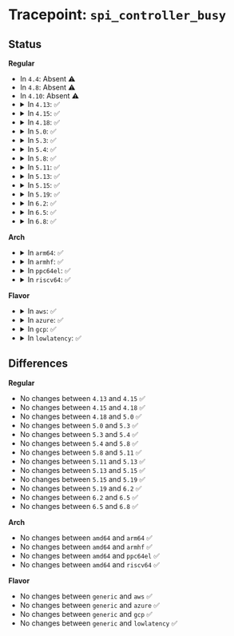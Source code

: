 # Tracepoint: <code>spi_controller_busy</code>

## Status
<b>Regular</b>
<ul>
<li>
In <code>4.4</code>: Absent ⚠️
</li>
<li>
In <code>4.8</code>: Absent ⚠️
</li>
<li>
In <code>4.10</code>: Absent ⚠️
</li>
<li>
<details>
<summary>In <code>4.13</code>: ✅</summary>

Event:

```c
struct trace_event_raw_spi_controller {
    struct trace_entry ent;
    int bus_num;
    char __data[0];
};
```
Function:

```c
void trace_event_raw_event_spi_controller(void *__data, struct spi_controller *controller);
```
</details>
</li>
<li>
<details>
<summary>In <code>4.15</code>: ✅</summary>

Event:

```c
struct trace_event_raw_spi_controller {
    struct trace_entry ent;
    int bus_num;
    char __data[0];
};
```
Function:

```c
void trace_event_raw_event_spi_controller(void *__data, struct spi_controller *controller);
```
</details>
</li>
<li>
<details>
<summary>In <code>4.18</code>: ✅</summary>

Event:

```c
struct trace_event_raw_spi_controller {
    struct trace_entry ent;
    int bus_num;
    char __data[0];
};
```
Function:

```c
void trace_event_raw_event_spi_controller(void *__data, struct spi_controller *controller);
```
</details>
</li>
<li>
<details>
<summary>In <code>5.0</code>: ✅</summary>

Event:

```c
struct trace_event_raw_spi_controller {
    struct trace_entry ent;
    int bus_num;
    char __data[0];
};
```
Function:

```c
void trace_event_raw_event_spi_controller(void *__data, struct spi_controller *controller);
```
</details>
</li>
<li>
<details>
<summary>In <code>5.3</code>: ✅</summary>

Event:

```c
struct trace_event_raw_spi_controller {
    struct trace_entry ent;
    int bus_num;
    char __data[0];
};
```
Function:

```c
void trace_event_raw_event_spi_controller(void *__data, struct spi_controller *controller);
```
</details>
</li>
<li>
<details>
<summary>In <code>5.4</code>: ✅</summary>

Event:

```c
struct trace_event_raw_spi_controller {
    struct trace_entry ent;
    int bus_num;
    char __data[0];
};
```
Function:

```c
void trace_event_raw_event_spi_controller(void *__data, struct spi_controller *controller);
```
</details>
</li>
<li>
<details>
<summary>In <code>5.8</code>: ✅</summary>

Event:

```c
struct trace_event_raw_spi_controller {
    struct trace_entry ent;
    int bus_num;
    char __data[0];
};
```
Function:

```c
void trace_event_raw_event_spi_controller(void *__data, struct spi_controller *controller);
```
</details>
</li>
<li>
<details>
<summary>In <code>5.11</code>: ✅</summary>

Event:

```c
struct trace_event_raw_spi_controller {
    struct trace_entry ent;
    int bus_num;
    char __data[0];
};
```
Function:

```c
void trace_event_raw_event_spi_controller(void *__data, struct spi_controller *controller);
```
</details>
</li>
<li>
<details>
<summary>In <code>5.13</code>: ✅</summary>

Event:

```c
struct trace_event_raw_spi_controller {
    struct trace_entry ent;
    int bus_num;
    char __data[0];
};
```
Function:

```c
void trace_event_raw_event_spi_controller(void *__data, struct spi_controller *controller);
```
</details>
</li>
<li>
<details>
<summary>In <code>5.15</code>: ✅</summary>

Event:

```c
struct trace_event_raw_spi_controller {
    struct trace_entry ent;
    int bus_num;
    char __data[0];
};
```
Function:

```c
void trace_event_raw_event_spi_controller(void *__data, struct spi_controller *controller);
```
</details>
</li>
<li>
<details>
<summary>In <code>5.19</code>: ✅</summary>

Event:

```c
struct trace_event_raw_spi_controller {
    struct trace_entry ent;
    int bus_num;
    char __data[0];
};
```
Function:

```c
void trace_event_raw_event_spi_controller(void *__data, struct spi_controller *controller);
```
</details>
</li>
<li>
<details>
<summary>In <code>6.2</code>: ✅</summary>

Event:

```c
struct trace_event_raw_spi_controller {
    struct trace_entry ent;
    int bus_num;
    char __data[0];
};
```
Function:

```c
void trace_event_raw_event_spi_controller(void *__data, struct spi_controller *controller);
```
</details>
</li>
<li>
<details>
<summary>In <code>6.5</code>: ✅</summary>

Event:

```c
struct trace_event_raw_spi_controller {
    struct trace_entry ent;
    int bus_num;
    char __data[0];
};
```
Function:

```c
void trace_event_raw_event_spi_controller(void *__data, struct spi_controller *controller);
```
</details>
</li>
<li>
<details>
<summary>In <code>6.8</code>: ✅</summary>

Event:

```c
struct trace_event_raw_spi_controller {
    struct trace_entry ent;
    int bus_num;
    char __data[0];
};
```
Function:

```c
void trace_event_raw_event_spi_controller(void *__data, struct spi_controller *controller);
```
</details>
</li>
</ul>
<b>Arch</b>
<ul>
<li>
<details>
<summary>In <code>arm64</code>: ✅</summary>

Event:

```c
struct trace_event_raw_spi_controller {
    struct trace_entry ent;
    int bus_num;
    char __data[0];
};
```
Function:

```c
void trace_event_raw_event_spi_controller(void *__data, struct spi_controller *controller);
```
</details>
</li>
<li>
<details>
<summary>In <code>armhf</code>: ✅</summary>

Event:

```c
struct trace_event_raw_spi_controller {
    struct trace_entry ent;
    int bus_num;
    char __data[0];
};
```
Function:

```c
void trace_event_raw_event_spi_controller(void *__data, struct spi_controller *controller);
```
</details>
</li>
<li>
<details>
<summary>In <code>ppc64el</code>: ✅</summary>

Event:

```c
struct trace_event_raw_spi_controller {
    struct trace_entry ent;
    int bus_num;
    char __data[0];
};
```
Function:

```c
void trace_event_raw_event_spi_controller(void *__data, struct spi_controller *controller);
```
</details>
</li>
<li>
<details>
<summary>In <code>riscv64</code>: ✅</summary>

Event:

```c
struct trace_event_raw_spi_controller {
    struct trace_entry ent;
    int bus_num;
    char __data[0];
};
```
Function:

```c
void trace_event_raw_event_spi_controller(void *__data, struct spi_controller *controller);
```
</details>
</li>
</ul>
<b>Flavor</b>
<ul>
<li>
<details>
<summary>In <code>aws</code>: ✅</summary>

Event:

```c
struct trace_event_raw_spi_controller {
    struct trace_entry ent;
    int bus_num;
    char __data[0];
};
```
Function:

```c
void trace_event_raw_event_spi_controller(void *__data, struct spi_controller *controller);
```
</details>
</li>
<li>
<details>
<summary>In <code>azure</code>: ✅</summary>

Event:

```c
struct trace_event_raw_spi_controller {
    struct trace_entry ent;
    int bus_num;
    char __data[0];
};
```
Function:

```c
void trace_event_raw_event_spi_controller(void *__data, struct spi_controller *controller);
```
</details>
</li>
<li>
<details>
<summary>In <code>gcp</code>: ✅</summary>

Event:

```c
struct trace_event_raw_spi_controller {
    struct trace_entry ent;
    int bus_num;
    char __data[0];
};
```
Function:

```c
void trace_event_raw_event_spi_controller(void *__data, struct spi_controller *controller);
```
</details>
</li>
<li>
<details>
<summary>In <code>lowlatency</code>: ✅</summary>

Event:

```c
struct trace_event_raw_spi_controller {
    struct trace_entry ent;
    int bus_num;
    char __data[0];
};
```
Function:

```c
void trace_event_raw_event_spi_controller(void *__data, struct spi_controller *controller);
```
</details>
</li>
</ul>

## Differences
<b>Regular</b>
<ul>
<li>
No changes between <code>4.13</code> and <code>4.15</code> ✅
</li>
<li>
No changes between <code>4.15</code> and <code>4.18</code> ✅
</li>
<li>
No changes between <code>4.18</code> and <code>5.0</code> ✅
</li>
<li>
No changes between <code>5.0</code> and <code>5.3</code> ✅
</li>
<li>
No changes between <code>5.3</code> and <code>5.4</code> ✅
</li>
<li>
No changes between <code>5.4</code> and <code>5.8</code> ✅
</li>
<li>
No changes between <code>5.8</code> and <code>5.11</code> ✅
</li>
<li>
No changes between <code>5.11</code> and <code>5.13</code> ✅
</li>
<li>
No changes between <code>5.13</code> and <code>5.15</code> ✅
</li>
<li>
No changes between <code>5.15</code> and <code>5.19</code> ✅
</li>
<li>
No changes between <code>5.19</code> and <code>6.2</code> ✅
</li>
<li>
No changes between <code>6.2</code> and <code>6.5</code> ✅
</li>
<li>
No changes between <code>6.5</code> and <code>6.8</code> ✅
</li>
</ul>
<b>Arch</b>
<ul>
<li>
No changes between <code>amd64</code> and <code>arm64</code> ✅
</li>
<li>
No changes between <code>amd64</code> and <code>armhf</code> ✅
</li>
<li>
No changes between <code>amd64</code> and <code>ppc64el</code> ✅
</li>
<li>
No changes between <code>amd64</code> and <code>riscv64</code> ✅
</li>
</ul>
<b>Flavor</b>
<ul>
<li>
No changes between <code>generic</code> and <code>aws</code> ✅
</li>
<li>
No changes between <code>generic</code> and <code>azure</code> ✅
</li>
<li>
No changes between <code>generic</code> and <code>gcp</code> ✅
</li>
<li>
No changes between <code>generic</code> and <code>lowlatency</code> ✅
</li>
</ul>
